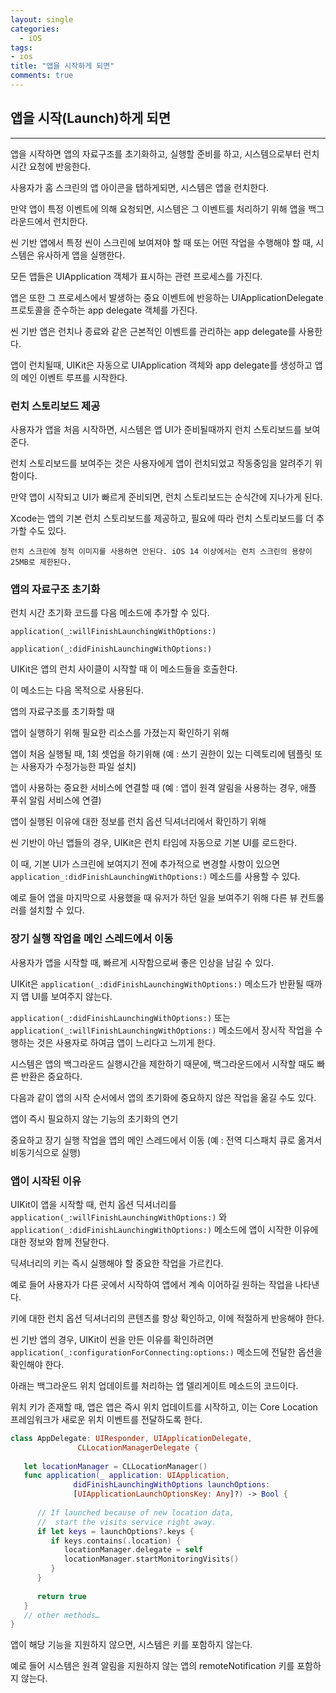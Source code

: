 ```yaml
---
layout: single
categories:
  - iOS
tags:
- ios
title: "앱을 시작하게 되면"
comments: true
---
```


## 앱을 시작(Launch)하게 되면

<hr/>

앱을 시작하면 앱의 자료구조를 초기화하고, 실행할 준비를 하고, 시스템으로부터 런치 시간 요청에 반응한다.

사용자가 홈 스크린의 앱 아이콘을 탭하게되면, 시스템은 앱을 런치한다.

만약 앱이 특정 이벤트에 의해 요청되면, 시스템은 그 이벤트를 처리하기 위해 앱을 백그라운드에서 런치한다.

씬 기반 앱에서 특정 씬이 스크린에 보여져야 할 때 또는 어떤 작업을 수행해야 할 때, 시스템은 유사하게 앱을 실행한다.



모든 앱들은 UIApplication 객체가 표시하는 관련 프로세스를 가진다.

앱은  또한 그 프로세스에서 발생하는 중요  이벤트에 반응하는 UIApplicationDelegate 프로토콜을 준수하는 app delegate 객체를 가진다.

씬 기반 앱은 런치나 종료와 같은 근본적인 이벤트를 관리하는 app delegate를 사용한다.

앱이 런치될때, UIKit은 자동으로 UIApplication 객체와 app delegate를 생성하고 앱의 메인 이벤트 루프를 시작한다.



### 런치 스토리보드 제공

사용자가 앱을 처음 시작하면, 시스템은 앱 UI가 준비될때까지 런치 스토리보드를 보여준다.

런치 스토리보드를 보여주는 것은 사용자에게 앱이 런치되었고 작동중임을 알려주기 위함이다.

만약 앱이 시작되고 UI가 빠르게 준비되면, 런치 스토리보드는 순식간에 지나가게 된다.

Xcode는 앱의 기본 런치 스토리보드를 제공하고, 필요에 따라 런치 스토리보드를 더 추가할 수도 있다.

```
런치 스크린에 정적 이미지를 사용하면 안된다. iOS 14 이상에서는 런치 스크린의 용량이 25MB로 제한된다.
```



### 앱의 자료구조 초기화

런치 시간 초기화 코드를 다음 메소드에 추가할 수 있다.

`application(_:willFinishLaunchingWithOptions:)`

`application(_:didFinishLaunchingWithOptions:)`

UIKit은 앱의 런치 사이클이 시작할 때 이 메소드들을 호출한다.



이 메소드는 다음 목적으로 사용된다.

앱의 자료구조를 초기화할 때

앱이 실행하기 위해 필요한 리소스를 가졌는지 확인하기 위해

앱이 처음 실행될 때, 1회 셋업을 하기위해 (예 : 쓰기 권한이 있는 디렉토리에 템플릿 또는 사용자가 수정가능한 파일 설치)

앱이 사용하는 중요한 서비스에 연결할 때 (예 : 앱이 원격 알림을 사용하는 경우, 애플 푸쉬 알림 서비스에 연결)

앱이 실행된 이유에 대한 정보를 런치 옵션 딕셔너리에서 확인하기 위해



씬 기반이 아닌 앱들의 경우, UIKit은 런치  타임에 자동으로 기본 UI를 로드한다.

이 때, 기본 UI가 스크린에 보여지기 전에 추가적으로 변경할 사항이 있으면 `application_:didFinishLaunchingWithOptions:)` 메소드를 사용할 수 있다.

예로 들어 앱을 마지막으로 사용했을 때 유저가 하던 일을 보여주기 위해 다른 뷰 컨트롤러를 설치할 수 있다.



### 장기 실행 작업을 메인 스레드에서 이동

사용자가 앱을 시작할 때, 빠르게 시작함으로써 좋은 인상을 남길 수 있다.

UIKit은 `application(_:didFinishLaunchingWithOptions:)` 메소드가 반환될 때까지 앱 UI를 보여주지 않는다.

`application(_:didFinishLaunchingWithOptions:)` 또는 `application(_:willFinishLaunchingWithOptions:)` 메소드에서 장시작 작업을 수행하는 것은 사용자로 하여금 앱이 느리다고 느끼게 한다.

시스템은 앱의 백그라운드 실행시간을 제한하기 때문에, 백그라운드에서 시작할 때도 빠른 반환은 중요하다.



다음과 같이 앱의 시작 순서에서 앱의 초기화에 중요하지 않은 작업을 옮길 수도 있다.

앱이 즉시 필요하지 않는 기능의 초기화의 연기

중요하고 장기 실행 작업을 앱의 메인 스레드에서 이동 (예 : 전역 디스패치 큐로 옮겨서 비동기식으로 실행)



### 앱이 시작된 이유

UIKit이 앱을 시작할 때, 런치 옵션 딕셔너리를  `application(_:willFinishLaunchingWithOptions:)` 와 `application(_:didFinishLaunchingWithOptions:)` 메소드에 앱이 시작한 이유에 대한 정보와 함께 전달한다.

딕셔너리의 키는 즉시 실행해야 할 중요한 작업을 가르킨다.

예로 들어 사용자가 다른 곳에서 시작하여 앱에서 계속 이어하길 원하는 작업을 나타낸다.

키에 대한 런치 옵션 딕셔너리의 콘텐츠를 항상 확인하고, 이에 적절하게 반응해야 한다.

씬 기반 앱의 경우, UIKit이 씬을 만든 이유를 확인하려면 `application(_:configurationForConnecting:options:)` 메소드에 전달한 옵션을 확인해야 한다.



아래는 백그라운드 위치 업데이트를 처리하는 앱 델리게이트 메소드의 코드이다.

위치 키가 존재할 때, 앱은 앱은 즉시 위치 업데이트를 시작하고, 이는 Core Location 프레임워크가 새로운 위치 이벤트를 전달하도록 한다.

```swift
class AppDelegate: UIResponder, UIApplicationDelegate, 
               CLLocationManagerDelegate {
    
   let locationManager = CLLocationManager()
   func application(_ application: UIApplication,
              didFinishLaunchingWithOptions launchOptions:
              [UIApplicationLaunchOptionsKey: Any]?) -> Bool {
       
      // If launched because of new location data,
      //  start the visits service right away.
      if let keys = launchOptions?.keys {
         if keys.contains(.location) {
            locationManager.delegate = self
            locationManager.startMonitoringVisits()
         }
      }
       
      return true
   }
   // other methods…
}
```

앱이 해당 기능을 지원하지 않으면, 시스템은 키를 포함하지 않는다.

예로 들어 시스템은 원격 알림을 지원하지 않는 앱의 remoteNotification 키를 포함하지 않는다.